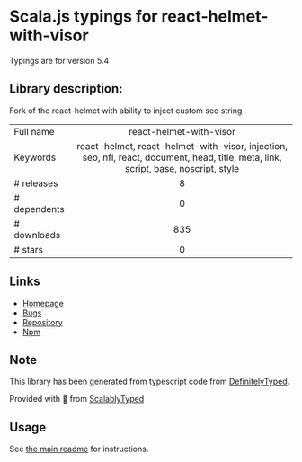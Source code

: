 
# Scala.js typings for react-helmet-with-visor

Typings are for version 5.4

## Library description:
Fork of the react-helmet with ability to inject custom seo string

|                    |                 |
| ------------------ | :-------------: |
| Full name          | react-helmet-with-visor |
| Keywords           | react-helmet, react-helmet-with-visor, injection, seo, nfl, react, document, head, title, meta, link, script, base, noscript, style |
| # releases         | 8 |
| # dependents       | 0 |
| # downloads        | 835 |
| # stars            | 0 |

## Links
- [Homepage](https://github.com/kokushkin/react-helmet-with-visor#readme)
- [Bugs](https://github.com/kokushkin/react-helmet-with-visor/issues)
- [Repository](https://github.com/kokushkin/react-helmet-with-visor)
- [Npm](https://www.npmjs.com/package/react-helmet-with-visor)
    


## Note
This library has been generated from typescript code from [DefinitelyTyped](https://definitelytyped.org).

Provided with :purple_heart: from [ScalablyTyped](https://github.com/oyvindberg/ScalablyTyped)

## Usage
See [the main readme](../../readme.md) for instructions.


